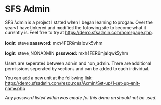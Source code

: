 # SFS Admin

SFS Admin is a project I stated when I began learning to progam. Over the years I have tinkered and modified the following site to become what it currently is.  Feel free to try at https://demo.sfsadmin.com/homepage.php. <br>
<br>
**login:** steve **password:** mxh4FER6mja!qwk5yhm <br>
<br>
**login:** steve_NONADMIN **password:** mxh4FER6mja!qwk5yhm <br>
<br>
Users are seperated between admin and non_admin. There are additional permissions seperated by sections and can be added to each individual. 

You can add a new unit at the following link: https://demo.sfsadmin.com/resources/Admin/Set-up/1-set-up-unit-name.php


<i>Any password listed within was create for this demo an should not be used.<i> 
